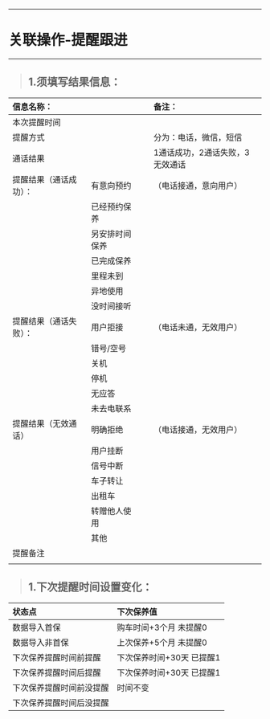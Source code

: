
---

# 关联操作-提醒跟进

---

> ## 1.须填写结果信息：

| **信息名称：** |  |  | **备注：** |
| :--- | :--- | :--- | :--- |
| 本次提醒时间 |  |  |  |
| 提醒方式 |  |  | 分为：电话，微信，短信 |
| 通话结果 |  |  | 1通话成功，2通话失败，3无效通话 |
| 提醒结果（通话成功）： | 有意向预约 |  | （电话接通，意向用户） |
|  | 已经预约保养 |  |  |
|  | 另安排时间保养 |  |  |
|  | 已完成保养 |  |  |
|  | 里程未到 |  |  |
|  | 异地使用 |  |  |
|  | 没时间接听 |  |  |
| 提醒结果（通话失败）： | 用户拒接 |  | （电话未通，无效用户） |
|  | 错号/空号 |  |  |
|  | 关机 |  |  |
|  | 停机 |  |  |
|  | 无应答 |  |  |
|  | 未去电联系 |  |  |
| 提醒结果（无效通话） | 明确拒绝 |  | （电话接通，无效用户） |
|  | 用户挂断 |  |  |
|  | 信号中断 |  |  |
|  | 车子转让 |  |  |
|  | 出租车 |  |  |
|  | 转赠他人使用 |  |  |
|  | 其他 |  |  |
| 提醒备注 |  |  |  |
|  |  |  |  |

> ## 1.下次提醒时间设置变化：

| 状态点 | 下次保养值 |
| :--- | :--- |
| 数据导入首保 | 购车时间+3个月   未提醒0 |
| 数据导入非首保 | 上次保养+5个月   未提醒0 |
| 下次保养提醒时间前提醒 | 下次保养时间+30天  已提醒1 |
| 下次保养提醒时间后提醒 | 下次保养时间+30天  已提醒1 |
| 下次保养提醒时间前没提醒 | 时间不变  |
| 下次保养提醒时间后没提醒 |  |



